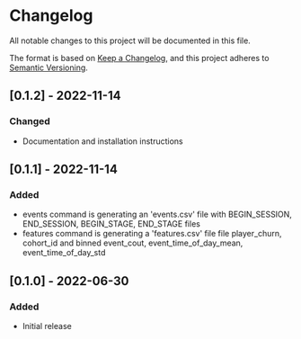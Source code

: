 # Changelog
All notable changes to this project will be documented in this file.

The format is based on [Keep a Changelog](https://keepachangelog.com/en/1.0.0/),
and this project adheres to [Semantic Versioning](https://semver.org/spec/v2.0.0.html).

## [0.1.2] - 2022-11-14

### Changed
- Documentation and installation instructions

## [0.1.1] - 2022-11-14

### Added
- events command is generating an 'events.csv' file with BEGIN_SESSION, END_SESSION, BEGIN_STAGE, END_STAGE files
- features command is generating a 'features.csv' file file player_churn, cohort_id and binned event_cout, event_time_of_day_mean, event_time_of_day_std

## [0.1.0] - 2022-06-30

### Added
- Initial release